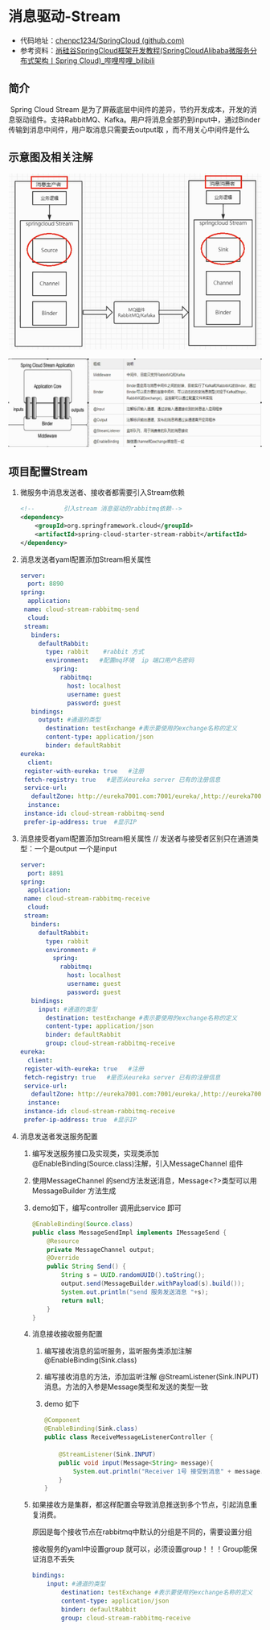 # 消息驱动-Stream

- 代码地址：[chenpc1234/SpringCloud (github.com)](https://github.com/chenpc1234/SpringCloud)
- 参考资料：[尚硅谷SpringCloud框架开发教程(SpringCloudAlibaba微服务分布式架构丨Spring Cloud)_哔哩哔哩_bilibili](https://www.bilibili.com/video/BV18E411x7eT?spm_id_from=333.337.search-card.all.click)

## 简介

​			Spring Cloud Stream 是为了屏蔽底层中间件的差异，节约开发成本，开发的消息驱动组件。支持RabbitMQ、Kafka。用户将消息全部扔到input中，通过Binder传输到消息中间件，用户取消息只需要去output取 ，而不用关心中间件是什么

## 示意图及相关注解

![image-20220516142334982](消息驱动.assets/image-20220516142334982.png)

![image-20220516142404443](消息驱动.assets/image-20220516142404443.png)



## 项目配置Stream

1. 微服务中消息发送者、接收者都需要引入Stream依赖  

   ```xml
   <!--        引入stream 消息驱动的rabbitmq依赖-->
   <dependency>
       <groupId>org.springframework.cloud</groupId>
       <artifactId>spring-cloud-starter-stream-rabbit</artifactId>
   </dependency>
   ```

2. 消息发送者yaml配置添加Stream相关属性

   ```yaml
   server:
     port: 8890
   spring:
     application:
    name: cloud-stream-rabbitmq-send
     cloud:
    stream:
      binders:
        defaultRabbit:
          type: rabbit    #rabbit 方式
          environment:   #配置mq环境  ip 端口用户名密码
            spring:
              rabbitmq:
                host: localhost
                username: guest
                password: guest
      bindings:
        output: #通道的类型
          destination: testExchange #表示要使用的exchange名称的定义
          content-type: application/json
          binder: defaultRabbit
   eureka:
     client:
    register-with-eureka: true   #注册
    fetch-registry: true   #是否从eureka server 已有的注册信息
    service-url:
      defaultZone: http://eureka7001.com:7001/eureka/,http://eureka7002.com:7002/eureka/  #服务端url
     instance:
    instance-id: cloud-stream-rabbitmq-send
    prefer-ip-address: true  #显示IP
   ```

3. 消息接受者yaml配置添加Stream相关属性  // 发送者与接受者区别只在通道类型：一个是output 一个是input

   ```yaml
   server:
     port: 8891
   spring:
     application:
    name: cloud-stream-rabbitmq-receive
     cloud:
    stream:
      binders:
        defaultRabbit:
          type: rabbit
          environment: #
            spring:
              rabbitmq:
                host: localhost
                username: guest
                password: guest
      bindings:
        input: #通道的类型
          destination: testExchange #表示要使用的exchange名称的定义
          content-type: application/json
          binder: defaultRabbit
          group: cloud-stream-rabbitmq-receive
   eureka:
     client:
    register-with-eureka: true   #注册
    fetch-registry: true   #是否从eureka server 已有的注册信息
    service-url:
      defaultZone: http://eureka7001.com:7001/eureka/,http://eureka7002.com:7002/eureka/  #服务端url
     instance:
    instance-id: cloud-stream-rabbitmq-receive
    prefer-ip-address: true  #显示IP
   ```

4. 消息发送者发送服务配置

   1. 编写发送服务接口及实现类，实现类添加 @EnableBinding(Source.class)注解，引入MessageChannel 组件

   2. 使用MessageChannel 的send方法发送消息，Message<?>类型可以用MessageBuilder 方法生成

   3. demo如下，编写controller 调用此service 即可

      ```java
      @EnableBinding(Source.class)
      public class MessageSendImpl implements IMessageSend {
          @Resource
          private MessageChannel output;
          @Override
          public String Send() {
              String s = UUID.randomUUID().toString();
              output.send(MessageBuilder.withPayload(s).build());
              System.out.println("send 服务发送消息 "+s);
              return null;
          }
      }
      ```

   4. 消息接收接收服务配置

      1. 编写接收消息的监听服务，监听服务类添加注解@EnableBinding(Sink.class)

      2. 编写接收消息的方法，添加监听注解 @StreamListener(Sink.INPUT) 消息。方法的入参是Message类型和发送的类型一致

      3. demo 如下

         ```java
         @Component
         @EnableBinding(Sink.class)
         public class ReceiveMessageListenerController {
         
             @StreamListener(Sink.INPUT)
             public void input(Message<String> message){
                 System.out.println("Receiver 1号 接受到消息" + message.getPayload());
             }
         }
         ```

   5. 如果接收方是集群，都这样配置会导致消息推送到多个节点，引起消息重复消费。

      原因是每个接收节点在rabbitmq中默认的分组是不同的，需要设置分组

      接收服务的yaml中设置group 就可以，必须设置group！！！Group能保证消息不丢失

      ```yaml
      bindings:
          input: #通道的类型
              destination: testExchange #表示要使用的exchange名称的定义
              content-type: application/json
              binder: defaultRabbit
              group: cloud-stream-rabbitmq-receive
      ```